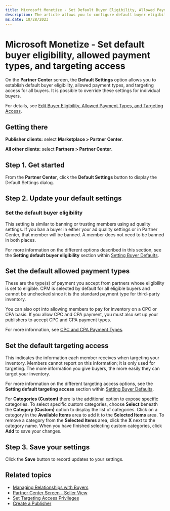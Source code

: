 ```yaml
---
title: Microsoft Monetize - Set Default Buyer Eligibility, Allowed Payment Types, and Targeting Access
description: The article allows you to configure default buyer eligibility, permitted payment types, and targeting access.
ms.date: 10/28/2023
---
```


# Microsoft Monetize - Set default buyer eligibility, allowed payment types, and targeting access

On the **Partner Center** screen, the **Default Settings** option allows you to establish default buyer eligibility, allowed payment types, and targeting access for all buyers. It is possible to override these settings for individual buyers.

For details, see [Edit Buyer Eligibility, Allowed Payment Types, and Targeting Access](edit-buyer-eligibility-allowed-payment-types-and-targeting-access.md).

## Getting there

**Publisher clients:** select **Marketplace \>  Partner Center**.

**All other clients:** select **Partners \>  Partner Center**.

## Step 1. Get started

From the **Partner Center**, click the **Default Settings** button to display the Default Settings dialog.

## Step 2. Update your default settings

### Set the default buyer eligibility

This setting is similar to banning or trusting members using ad quality settings. If you ban a buyer in either your ad quality settings or in Partner Center, that member will be banned. A member does not need to be banned in both places.

For more information on the different options described in this section, see the **Setting default buyer eligibility** section within [Setting Buyer Defaults](partner-center-screen-seller-view.md).

## Set the default allowed payment types

These are the type(s) of payment you accept from partners whose eligibility is set to eligible. CPM is selected by default for all eligible buyers and cannot be unchecked since it is the standard payment type for third-party inventory.

You can also opt into allowing members to pay for inventory on a CPC or CPA basis. If you allow CPC and CPA payment, you must also set up your publishers to accept CPC and CPA payment types.

For more information, see [CPC and CPA Payment Types](cpc-and-cpa-payment-types.md).

## Set the default targeting access

This indicates the information each member receives when targeting your inventory. Members cannot report on this information; it is only used for targeting. The more information you give buyers, the more easily they can target your inventory.

For more information on the different targeting access options, see the **Setting default targeting access** section within [Setting Buyer Defaults](partner-center-screen-seller-view.md).

For **Categories (Custom)** there is the additional option to expose specific categories. To select specific custom categories, choose **Select** beneath the **Category (Custom)** option to display the list of categories. Click on a category in the **Available Items** area to add it to the **Selected Items** area. To remove a category from the **Selected Items** area, click the **X** next to the category name. When you have finished selecting custom categories, click **Add** to save your changes.

## Step 3. Save your settings

Click the **Save** button to record updates to your settings.

## Related topics

- [Managing Relationships with Buyers](managing-relationships-with-buyers.md)
- [Partner Center Screen - Seller View](partner-center-screen-seller-view.md)
- [Set Targeting Access Privileges](set-targeting-access-privileges.md)
- [Create a Publisher](create-a-publisher.md)
